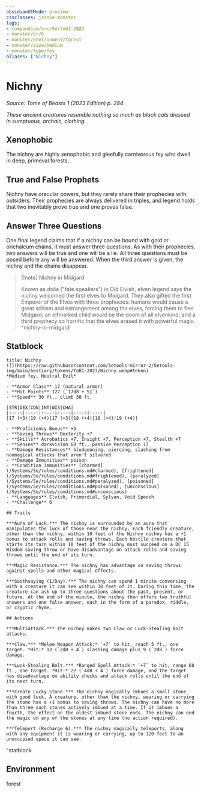 ```yaml
---
obsidianUIMode: preview
cssclasses: json5e-monster
tags:
- compendium/src/5e/tob1-2023
- monster/cr/6
- monster/environment/forest
- monster/size/medium
- monster/type/fey
aliases: ["Nichny"]
---
```

# Nichny
*Source: Tome of Beasts 1 (2023 Edition) p. 284*  

*These ancient creatures resemble nothing so much as black cats dressed in sumptuous, archaic, clothing.*

## Xenophobic

The nichny are highly xenophobic and gleefully carnivorous fey who dwell in deep, primeval forests.

## True and False Prophets

Nichny have oracular powers, but they rarely share their prophecies with outsiders. Their prophecies are always delivered in triples, and legend holds that two inevitably prove true and one proves false.

## Answer Three Questions

One final legend claims that if a nichny can be bound with gold or orichalcum chains, it must answer three questions. As with their prophecies, two answers will be true and one will be a lie. All three questions must be posed before any will be answered. When the third answer is given, the nichny and the chains disappear.

> [!note] Nichny in Midgard
> 
> Known as dolia ("fate speakers") in Old Elvish, elven legend says the nichny welcomed the first elves to Midgard. They also gifted the first Emperor of the Elves with three prophecies: humans would cause a great schism and estrangement among the elves, forcing them to flee Midgard; an elfmarked child would be the doom of all elvenkind; and a third prophecy so horrific that the elves erased it with powerful magic.
^nichny-in-midgard

## Statblock

```ad-statblock
title: Nichny
![](https://raw.githubusercontent.com/5etools-mirror-2/5etools-img/main/bestiary/tokens/ToB1-2023/Nichny.webp#token)
*Medium fey, Neutral Evil*

- **Armor Class** 17 (natural armor)
- **Hit Points** 127 (`17d8 + 51`)
- **Speed** 30 ft., climb 30 ft.

|STR|DEX|CON|INT|WIS|CHA|
|:---:|:---:|:---:|:---:|:---:|:---:|
|17 (+3)|19 (+4)|17 (+3)|18 (+4)|18 (+4)|19 (+4)|

- **Proficiency Bonus** +3
- **Saving Throws** Dexterity +7
- **Skills** Acrobatics +7, Insight +7, Perception +7, Stealth +7
- **Senses** darkvision 60 ft., passive Perception 17
- **Damage Resistances** bludgeoning, piercing, slashing from nonmagical attacks that aren't silvered
- **Damage Immunities** poison
- **Condition Immunities** [charmed](/Systems/5e/rules/conditions.md#charmed), [frightened](/Systems/5e/rules/conditions.md#frightened), [paralyzed](/Systems/5e/rules/conditions.md#paralyzed), [poisoned](/Systems/5e/rules/conditions.md#poisoned), [unconscious](/Systems/5e/rules/conditions.md#unconscious)
- **Languages** Elvish, Primordial, Sylvan, Void Speech
- **Challenge** 6

## Traits

***Aura of Luck.*** The nichny is surrounded by an aura that manipulates the luck of those near the nichny. Each friendly creature, other than the nichny, within 10 feet of the Nichny nichny has a +1 bonus to attack rolls and saving throws. Each hostile creature that starts its turn within 10 feet of the nichny must succeed on a DC 15 Wisdom saving throw or have disadvantage on attack rolls and saving throws until the end of its turn.

***Magic Resistance.*** The nichny has advantage on saving throws against spells and other magical effects.

***Soothsaying (1/Day).*** The nichny can spend 1 minute conversing with a creature it can see within 30 feet of it. During this time, the creature can ask up to three questions about the past, present, or future. At the end of the minute, the nichny then offers two truthful answers and one false answer, each in the form of a paradox, riddle, or cryptic rhyme.

## Actions

***Multiattack.*** The nichny makes two Claw or Luck-Stealing Bolt attacks.

***Claw.*** *Melee Weapon Attack:* `+7` to hit, reach 5 ft., one target. *Hit:* 13 (`2d8 + 4`) slashing damage plus 9 (`2d8`) force damage.

***Luck-Stealing Bolt.*** *Ranged Spell Attack:* `+7` to hit, range 60 ft., one target. *Hit:* 22 (`4d8 + 4`) force damage, and the target has disadvantage on ability checks and attack rolls until the end of its next turn.

***Create Lucky Stone.*** The nichny magically imbues a small stone with good luck. A creature, other than the nichny, wearing or carrying the stone has a +1 bonus to saving throws. The nichny can have no more than three such stones actively imbued at a time. If it imbues a fourth, the effect on the oldest imbued stone ends. The nichny can end the magic on any of the stones at any time (no action required).

***Teleport (Recharge 6).*** The nichny magically teleports, along with any equipment it is wearing or carrying, up to 120 feet to an unoccupied space it can see.
```
^statblock

## Environment

forest